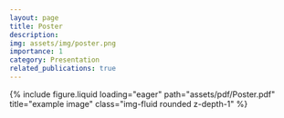 ```yaml
---
layout: page
title: Poster
description: 
img: assets/img/poster.png
importance: 1
category: Presentation
related_publications: true
---
```



</div>
<div class="row">
    <div class="col-sm mt-3 mt-md-0">
        {% include figure.liquid loading="eager" path="assets/pdf/Poster.pdf" title="example image" class="img-fluid rounded z-depth-1" %}
    </div>
</div>
<div class="caption">

</div>